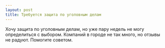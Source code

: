 ```yaml
---
layout: post 
title: Требуется защита по уголовным делам 
--- 
```

Хочу защита по уголовным делам, но уже пару недель не могу определиться с выбором. Компаний в городе не так много, но отзывы не радуют. Помогите советом.